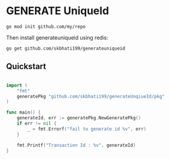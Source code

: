 # GENERATE UniqueId


```shell
go mod init github.com/my/repo
```

Then install generateuniqueid using redis:

```shell
go get github.com/skbhati199/generateuniqueid
```

## Quickstart

```go

import (
	"fmt"
	generatePkg "github.com/skbhati199/generateUnqiueId/pkg"
)

func main() {
	generateId, err := generatePkg.NewGeneratePkg()
	if err != nil {
		_ = fmt.Errorf("fail to generate id %v", err)
	}

	fmt.Printf("Transaction Id : %v", generateId)
}
```